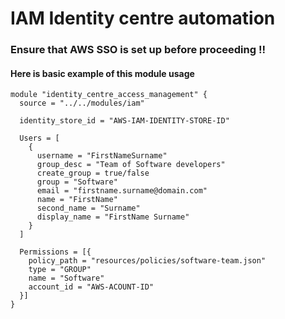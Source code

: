 # IAM Identity centre automation


### Ensure that AWS SSO is set up before proceeding !!

#### Here is basic example of this module usage

```hcl
module "identity_centre_access_management" {
  source = "../../modules/iam"

  identity_store_id = "AWS-IAM-IDENTITY-STORE-ID"

  Users = [
    {
      username = "FirstNameSurname"
      group_desc = "Team of Software developers"
      create_group = true/false
      group = "Software"
      email = "firstname.surname@domain.com"
      name = "FirstName"
      second_name = "Surname"
      display_name = "FirstName Surname"
    }
  ]

  Permissions = [{
    policy_path = "resources/policies/software-team.json"
    type = "GROUP"
    name = "Software"
    account_id = "AWS-ACOUNT-ID"
  }]
}
```